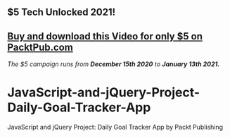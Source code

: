 ## $5 Tech Unlocked 2021!
[Buy and download this Video for only $5 on PacktPub.com](https://www.packtpub.com/product/javascript-and-jquery-project-daily-goal-tracker-app-video/9781800206892)
-----
*The $5 campaign         runs from __December 15th 2020__ to __January 13th 2021.__*

# JavaScript-and-jQuery-Project-Daily-Goal-Tracker-App
JavaScript and jQuery Project:  Daily Goal Tracker App by Packt Publishing
